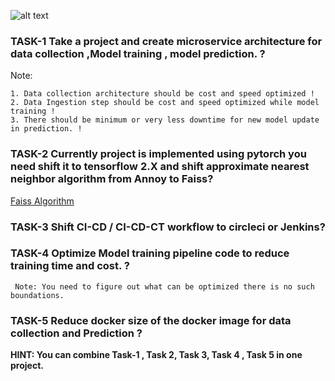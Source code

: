 ![alt text](https://github.com/Rishav-hub/face_auth_dev/blob/b440f8d95722e3c26a917011a3f89c7aed7b711a/docs/68747470733a2f2f696e6575726f6e2e61692f696d616765732f696e6575726f6e2d6c6f676f2e706e67.png?raw=true)
### TASK-1 Take a project and create microservice architecture for data collection ,Model training , model prediction. ?
Note: 
```text
1. Data collection architecture should be cost and speed optimized !
2. Data Ingestion step should be cost and speed optimized while model training !
3. There should be minimum or very less downtime for new model update in prediction. !
```

### TASK-2 Currently project is implemented using pytorch you need shift it to tensorflow 2.X and shift approximate nearest neighbor algorithm from Annoy to Faiss?
[Faiss Algorithm](https://github.com/facebookresearch/faiss)

### TASK-3  Shift CI-CD / CI-CD-CT workflow to circleci or Jenkins?

### TASK-4 Optimize Model training pipeline code to reduce training time and cost. ? 
``` Note: You need to figure out what can be optimized there is no such boundations.```

### TASK-5 Reduce docker size of the docker image for data collection and Prediction ?

**HINT: You can combine Task-1 , Task 2, Task 3, Task 4 , Task 5 in one project.**